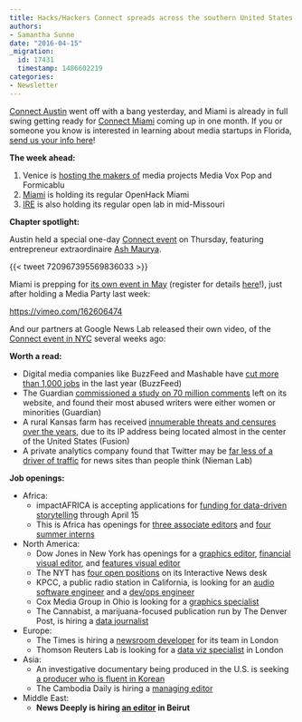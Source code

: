 ```yaml
---
title: Hacks/Hackers Connect spreads across the southern United States
authors:
- Samantha Sunne
date: "2016-04-15"
_migration:
  id: 17431
  timestamp: 1486602219
categories:
- Newsletter
---
```


[Connect Austin][1] went off with a bang yesterday, and Miami is already in full swing getting ready for [Connect Miami][2] coming up in one month. If you or someone you know is interested in learning about media startups in Florida, [send us your info here][3]!

**The week ahead:**

  1. Venice is [hosting the makers of][4] media projects Media Vox Pop and Formicablu
  2. [Miami][5] is holding its regular OpenHack Miami
  3. [IRE][6] is also holding its regular open lab in mid-Missouri

**Chapter spotlight:**

Austin held a special one-day [Connect event][7] on Thursday, featuring entrepreneur extraordinaire [Ash Maurya][8].

{{< tweet 720967395569836033 >}}

Miami is prepping for [its own event in May][9] (register for details [here][3]!), just after holding a Media Party last week:

https://vimeo.com/162606474

And our partners at Google News Lab released their own video, of the [Connect event in NYC][10] several weeks ago:

<span class='embed-youtube' style='text-align:center; display: block;'></span>

**Worth a read:**

  * Digital media companies like BuzzFeed and Mashable have [cut more than 1,000 jobs][11] in the last year (BuzzFeed)
  * The Guardian [commissioned a study on 70 million comments][12] left on its website, and found their most abused writers were either women or minorities (Guardian)
  * A rural Kansas farm has received [innumerable threats and censures over the years][13], due to its IP address being located almost in the center of the United States (Fusion)
  * A private analytics company found that Twitter may be [far less of a driver of traffic][14] for news sites than people think (Nieman Lab)

**Job openings:**

  * Africa:
      * impactAFRICA is accepting applications for [funding for data-driven storytelling][15] through April 15
      * This is Africa has openings for [three associate editors][16] and [four summer interns][17]
  * North America:
      * Dow Jones in New York has openings for a [graphics editor][18], [financial visual editor][19], and [features visual editor][20]
      * The NYT has [four open positions][21] on its Interactive News desk
      * KPCC, a public radio station in California, is looking for an [audio software engineer][22] and a [dev/ops engineer][23]
      * Cox Media Group in Ohio is looking for a [graphics specialist][24]
      * The Cannabist, a marijuana-focused publication run by The Denver Post, is hiring a [data journalist][25]
  * Europe:
      * The Times is hiring a [newsroom developer][26] for its team in London
      * Thomson Reuters Lab is looking for a [data viz specialist][27] in London
  * Asia:
      * An investigative documentary being produced in the U.S. is seeking [a producer who is fluent in Korean][28]
      * The Cambodia Daily is hiring a [managing editor][29]
  * Middle East:
      * **News Deeply is hiring [an editor][30] in Beirut**

 [1]: http://connect.hackshackers.com/event/austin
 [2]: http://connect.hackshackers.com/event/miami
 [3]: https://docs.google.com/forms/d/18iRQDFXYLD_OFG_7AEUPq77z_9Wy53X-Bc4pr2aycno/viewform
 [4]: http://www.meetup.com/Hacks-Hackers-Venezia/events/229630150/
 [5]: http://www.meetup.com/Hacks-Hackers-Miami/
 [6]: http://www.meetup.com/hackshackersIRE/
 [7]: http://connect.hackshackers.com/event/austin/
 [8]: http://ashmaurya.com/
 [9]: http://connect.hackshackers.com/event/miami/
 [10]: http://connect.hackshackers.com/event/nyc/
 [11]: http://www.buzzfeed.com/matthewzeitlin/the-digital-media-bloodbath-hundreds-of-jobs-lost#.bn0ZqA3AX
 [12]: https://www.theguardian.com/technology/2016/apr/12/the-dark-side-of-guardian-comments
 [13]: http://fusion.net/story/287592/internet-mapping-glitch-kansas-farm/
 [14]: http://www.niemanlab.org/2016/04/twitter-has-outsized-influence-but-it-doesnt-drive-much-traffic-for-most-news-orgs-a-new-report-says/
 [15]: http://impactafrica.fund/apply
 [16]: http://www.journalism.co.za/blog/associate-editor-3/
 [17]: http://www.journalism.co.za/blog/editorial-interns-4/
 [18]: http://dowjones.jobs/new-york-ny/graphics-editor/D4B7C27598BB4A14A84E8E2E8C6DE5C9/job/
 [19]: http://dowjones.jobs/new-york-ny/visual-news-editor-money-investing/ACD1DDD4ED8A40E29145DA5194FFD7F7/job/
 [20]: http://dowjones.jobs/new-york-ny/visual-news-editor-features/267CBC66DE9241CDBBB761C62354E56C/job/
 [21]: http://www.nytco.com/careers/newsroom/#10663
 [22]: https://jobs.github.com/positions/4c51d5b6-fb8e-11e5-899d-b56679a5c9a1
 [23]: https://jobs.github.com/positions/b456752c-e487-11e5-826e-ec862526e347
 [24]: http://www.ire.org/jobs/job/797/
 [25]: https://www.journalismjobs.com/job-listings/1629168
 [26]: https://medium.com/digital-times/we-re-hiring-a-newsroom-developer-8358392063f3#.vtnppxqpe
 [27]: https://toc.taleo.net/careersection/2/jobdetail.ftl?job=JREQ058807&lang=en
 [28]: http://www.ire.org/jobs/job/804/
 [29]: https://www.journalismjobs.com/job-listings/1612881
 [30]: http://ijnet.org/en/opportunities/news-deeply-seeks-editor-lebanon